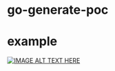 # go-generate-poc

# example
[![IMAGE ALT TEXT HERE](https://img.youtube.com/vi/YOUTUBE_VIDEO_ID_HERE/0.jpg)](https://youtu.be/3VsmVV4_JF0)
